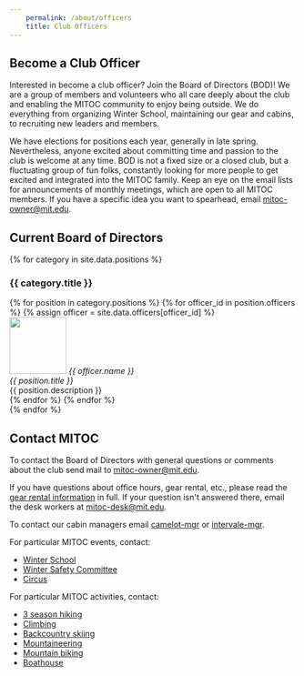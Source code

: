 ```yaml
---
    permalink: /about/officers
    title: Club Officers
---
```


## Become a Club Officer

Interested in become a club officer? Join the Board of Directors (BOD)! We are a group of members and volunteers who all care deeply about the club and enabling the MITOC community to enjoy being outside. We do everything from organizing Winter School, maintaining our gear and cabins, to recruiting new leaders and members.

We have elections for positions each year, generally in late spring. Nevertheless, anyone excited about committing time and passion to the club is welcome at any time. BOD is not a fixed size or a closed club, but a fluctuating group of fun folks, constantly looking for more people to get excited and integrated into the MITOC family. Keep an eye on the email lists for announcements of monthly meetings, which are open to all MITOC members. If you have a specific idea you want to spearhead, email [mitoc-owner@mit.edu](mailto:mitoc-owner@mit.edu).

## Current Board of Directors
<div>
  {% for category in site.data.positions %}
    <h3>{{ category.title }}</h3>
    <div class="row is-flex">
      {% for position in category.positions %}
        {% for officer_id in position.officers %}
          {% assign officer = site.data.officers[officer_id] %}
          <div class="col-lg-2 col-md-3 col-sm-4 col-xs-6">
            <img height="100" width="100" alt="" src="/images/leaders/{{ officer.photo | default: 'beaver.jpg'}}"/>
            <em>{{ officer.name }}<br/>
            {{ position.title }}<br/></em>
            {{ position.description }}
          </div>
        {% endfor %}
      {% endfor %}
    </div>
  {% endfor %}
</div>

## Contact MITOC

To contact the Board of Directors with general questions or comments about the club send mail to [mitoc-owner@mit.edu](mailto:mitoc-owner@mit.edu).

If you have questions about office hours, gear rental, etc., please read the [gear rental information](/rentals) in full. If your question isn't answered there, email the desk workers at [mitoc-desk@mit.edu](mailto:mitoc-desk@mit.edu).

To contact our cabin managers email [camelot-mgr](mailto:camelot-mgr@mit.edu) or [intervale-mgr](mailto:intervale-mgr@mit.edu).

For particular MITOC events, contact:
*   [Winter School](mailto:ws-chair@mit.edu)
*   [Winter Safety Committee](mailto:mitoc-wsc@mit.edu)
*   [Circus](mailto:circus-chair@mit.edu)

For particular MITOC activities, contact:

*   [3 season hiking](mailto:3s-hiking-chair@mit.edu)
*   [Climbing](mailto:climbing-chair@mit.edu)
*   [Backcountry skiing](mailto:bcski-chair@mit.edu)
*   [Mountaineering](mailto:mountaineering-chair@mit.edu)
*   [Mountain biking](mailto:mtnbike-chair@mit.edu)
*   [Boathouse](mailto:boathouse-mgr@mit.edu)